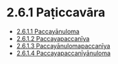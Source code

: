 

# 2.6.1 Paṭiccavāra

* [2.6.1.1 Paccayānuloma](2.6.1/2.6.1.1.md)
* [2.6.1.2 Paccayapaccanīya](2.6.1/2.6.1.2.md)
* [2.6.1.3 Paccayānulomapaccanīya](2.6.1/2.6.1.3.md)
* [2.6.1.4 Paccayapaccanīyānuloma](2.6.1/2.6.1.4.md)



